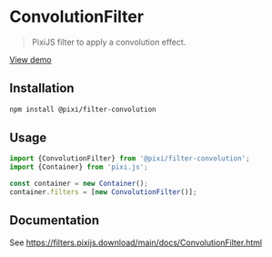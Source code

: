 # ConvolutionFilter

> PixiJS filter to apply a convolution effect.

[View demo](https://filters.pixijs.download/main/demo/index.html?enabled=ConvolutionFilter)

## Installation

```bash
npm install @pixi/filter-convolution
```

## Usage

```js
import {ConvolutionFilter} from '@pixi/filter-convolution';
import {Container} from 'pixi.js';

const container = new Container();
container.filters = [new ConvolutionFilter()];
```

## Documentation

See https://filters.pixijs.download/main/docs/ConvolutionFilter.html
